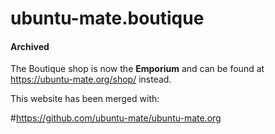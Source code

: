 # ubuntu-mate.boutique

#### Archived

The Boutique shop is now the **Emporium** and can be found
at https://ubuntu-mate.org/shop/ instead.

This website has been merged with:

#https://github.com/ubuntu-mate/ubuntu-mate.org
